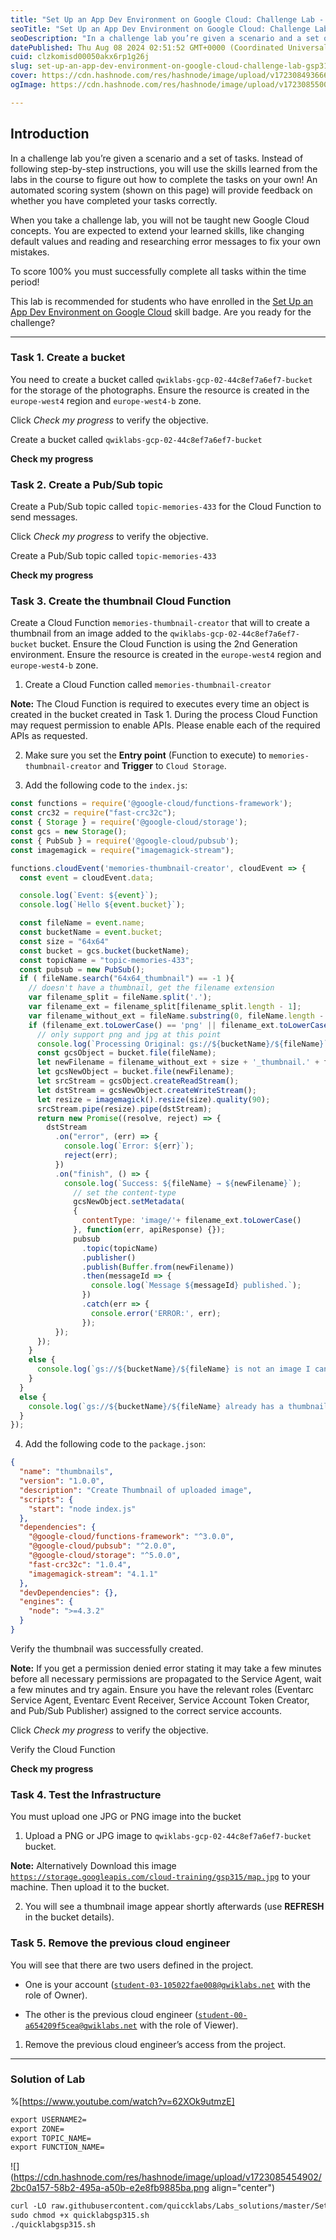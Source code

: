 ```yaml
---
title: "Set Up an App Dev Environment on Google Cloud: Challenge Lab - GSP315"
seoTitle: "Set Up an App Dev Environment on Google Cloud: Challenge Lab - GSP315"
seoDescription: "In a challenge lab you’re given a scenario and a set of tasks. Instead of following step-by-step instructions, you will use the skills learned from the labs"
datePublished: Thu Aug 08 2024 02:51:52 GMT+0000 (Coordinated Universal Time)
cuid: clzkomisd00050akx6rp1g26j
slug: set-up-an-app-dev-environment-on-google-cloud-challenge-lab-gsp315
cover: https://cdn.hashnode.com/res/hashnode/image/upload/v1723084936665/00d60367-fe53-49a9-bc0b-7dc88ac24ab4.png
ogImage: https://cdn.hashnode.com/res/hashnode/image/upload/v1723085500309/8bca7bd9-3f56-4edf-8b31-fec861f747b8.png

---
```


## **Introduction**

In a challenge lab you’re given a scenario and a set of tasks. Instead of following step-by-step instructions, you will use the skills learned from the labs in the course to figure out how to complete the tasks on your own! An automated scoring system (shown on this page) will provide feedback on whether you have completed your tasks correctly.

When you take a challenge lab, you will not be taught new Google Cloud concepts. You are expected to extend your learned skills, like changing default values and reading and researching error messages to fix your own mistakes.

To score 100% you must successfully complete all tasks within the time period!

This lab is recommended for students who have enrolled in the [Set Up an App Dev Environment on Google Cloud](https://www.cloudskillsboost.google/course_templates/637) skill badge. Are you ready for the challenge?

---

### **Task 1. Create a bucket**

You need to create a bucket called `qwiklabs-gcp-02-44c8ef7a6ef7-bucket` for the storage of the photographs. Ensure the resource is created in the `europe-west4` region and `europe-west4-b` zone.

Click *Check my progress* to verify the objective.

Create a bucket called `qwiklabs-gcp-02-44c8ef7a6ef7-bucket`

**Check my progress**

### **Task 2. Create a Pub/Sub topic**

Create a Pub/Sub topic called `topic-memories-433` for the Cloud Function to send messages.

Click *Check my progress* to verify the objective.

Create a Pub/Sub topic called `topic-memories-433`

**Check my progress**

### **Task 3. Create the thumbnail Cloud Function**

Create a Cloud Function `memories-thumbnail-creator` that will to create a thumbnail from an image added to the `qwiklabs-gcp-02-44c8ef7a6ef7-bucket` bucket. Ensure the Cloud Function is using the 2nd Generation environment. Ensure the resource is created in the `europe-west4` region and `europe-west4-b` zone.

1. Create a Cloud Function called `memories-thumbnail-creator`
    

**Note:** The Cloud Function is required to executes every time an object is created in the bucket created in Task 1. During the process Cloud Function may request permission to enable APIs. Please enable each of the required APIs as requested.

2. Make sure you set the **Entry point** (Function to execute) to `memories-thumbnail-creator` and **Trigger** to `Cloud Storage`.
    
3. Add the following code to the `index.js`:
    

```javascript
const functions = require('@google-cloud/functions-framework');
const crc32 = require("fast-crc32c");
const { Storage } = require('@google-cloud/storage');
const gcs = new Storage();
const { PubSub } = require('@google-cloud/pubsub');
const imagemagick = require("imagemagick-stream");

functions.cloudEvent('memories-thumbnail-creator', cloudEvent => {
  const event = cloudEvent.data;

  console.log(`Event: ${event}`);
  console.log(`Hello ${event.bucket}`);

  const fileName = event.name;
  const bucketName = event.bucket;
  const size = "64x64"
  const bucket = gcs.bucket(bucketName);
  const topicName = "topic-memories-433";
  const pubsub = new PubSub();
  if ( fileName.search("64x64_thumbnail") == -1 ){
    // doesn't have a thumbnail, get the filename extension
    var filename_split = fileName.split('.');
    var filename_ext = filename_split[filename_split.length - 1];
    var filename_without_ext = fileName.substring(0, fileName.length - filename_ext.length );
    if (filename_ext.toLowerCase() == 'png' || filename_ext.toLowerCase() == 'jpg'){
      // only support png and jpg at this point
      console.log(`Processing Original: gs://${bucketName}/${fileName}`);
      const gcsObject = bucket.file(fileName);
      let newFilename = filename_without_ext + size + '_thumbnail.' + filename_ext;
      let gcsNewObject = bucket.file(newFilename);
      let srcStream = gcsObject.createReadStream();
      let dstStream = gcsNewObject.createWriteStream();
      let resize = imagemagick().resize(size).quality(90);
      srcStream.pipe(resize).pipe(dstStream);
      return new Promise((resolve, reject) => {
        dstStream
          .on("error", (err) => {
            console.log(`Error: ${err}`);
            reject(err);
          })
          .on("finish", () => {
            console.log(`Success: ${fileName} → ${newFilename}`);
              // set the content-type
              gcsNewObject.setMetadata(
              {
                contentType: 'image/'+ filename_ext.toLowerCase()
              }, function(err, apiResponse) {});
              pubsub
                .topic(topicName)
                .publisher()
                .publish(Buffer.from(newFilename))
                .then(messageId => {
                  console.log(`Message ${messageId} published.`);
                })
                .catch(err => {
                  console.error('ERROR:', err);
                });
          });
      });
    }
    else {
      console.log(`gs://${bucketName}/${fileName} is not an image I can handle`);
    }
  }
  else {
    console.log(`gs://${bucketName}/${fileName} already has a thumbnail`);
  }
});
```

4. Add the following code to the `package.json`:
    

```json
{
  "name": "thumbnails",
  "version": "1.0.0",
  "description": "Create Thumbnail of uploaded image",
  "scripts": {
    "start": "node index.js"
  },
  "dependencies": {
    "@google-cloud/functions-framework": "^3.0.0",
    "@google-cloud/pubsub": "^2.0.0",
    "@google-cloud/storage": "^5.0.0",
    "fast-crc32c": "1.0.4",
    "imagemagick-stream": "4.1.1"
  },
  "devDependencies": {},
  "engines": {
    "node": ">=4.3.2"
  }
}
```

Verify the thumbnail was successfully created.

**Note:** If you get a permission denied error stating it may take a few minutes before all necessary permissions are propagated to the Service Agent, wait a few minutes and try again. Ensure you have the relevant roles (Eventarc Service Agent, Eventarc Event Receiver, Service Account Token Creator, and Pub/Sub Publisher) assigned to the correct service accounts.

Click *Check my progress* to verify the objective.

Verify the Cloud Function

**Check my progress**

### **Task 4. Test the Infrastructure**

You must upload one JPG or PNG image into the bucket

1. Upload a PNG or JPG image to `qwiklabs-gcp-02-44c8ef7a6ef7-bucket` bucket.
    

**Note:** Alternatively Download this image [`https://storage.googleapis.com/cloud-training/gsp315/map.jpg`](https://storage.googleapis.com/cloud-training/gsp315/map.jpg) to your machine. Then upload it to the bucket.

2. You will see a thumbnail image appear shortly afterwards (use **REFRESH** in the bucket details).
    

### **Task 5. Remove the previous cloud engineer**

You will see that there are two users defined in the project.

* One is your account ([`student-03-105022fae008@qwiklabs.net`](mailto:student-03-105022fae008@qwiklabs.net) with the role of Owner).
    
* The other is the previous cloud engineer ([`student-00-a654209f5cea@qwiklabs.net`](mailto:student-00-a654209f5cea@qwiklabs.net) with the role of Viewer).
    

1. Remove the previous cloud engineer’s access from the project.
    

---

### Solution of Lab

%[https://www.youtube.com/watch?v=62XOk9utmzE] 

```apache
export USERNAME2=
export ZONE=
export TOPIC_NAME=
export FUNCTION_NAME=
```

![](https://cdn.hashnode.com/res/hashnode/image/upload/v1723085454902/2bc0a157-58b2-495a-a50b-e2e8fb9885ba.png align="center")

```apache
curl -LO raw.githubusercontent.com/quiccklabs/Labs_solutions/master/Set%20Up%20an%20App%20Dev%20Environment%20on%20Google%20Cloud%20Challenge%20Lab/quicklabgsp315.sh
sudo chmod +x quicklabgsp315.sh
./quicklabgsp315.sh
```